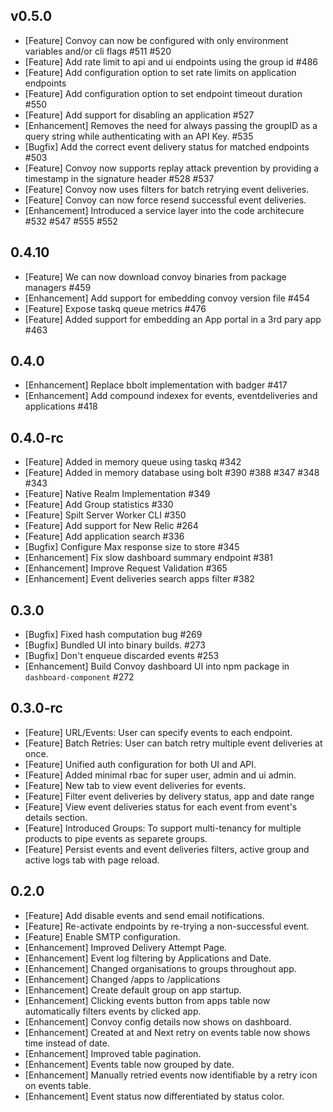 ## v0.5.0

- [Feature] Convoy can now be configured with only environment variables and/or cli flags #511 #520
- [Feature] Add rate limit to api and ui endpoints using the group id #486
- [Feature] Add configuration option to set rate limits on application endpoints
- [Feature] Add configuration option to set endpoint timeout duration #550
- [Feature] Add support for disabling an application #527
- [Enhancement] Removes the need for always passing the groupID as a query string while authenticating with an API Key. #535
- [Bugfix] Add the correct event delivery status for matched endpoints #503
- [Feature] Convoy now supports replay attack prevention by providing a timestamp in the signature header #528 #537
- [Feature] Convoy now uses filters for batch retrying event deliveries.
- [Feature] Convoy can now force resend successful event deliveries.
- [Enhancement] Introduced a service layer into the code architecure #532 #547 #555 #552

## 0.4.10

- [Feature] We can now download convoy binaries from package managers #459
- [Enhancement] Add support for embedding convoy version file #454
- [Feature] Expose taskq queue metrics #476
- [Feature] Added support for embedding an App portal in a 3rd pary app #463

## 0.4.0

- [Enhancement] Replace bbolt implementation with badger #417
- [Enhancement] Add compound indexex for events, eventdeliveries and applications #418

## 0.4.0-rc

- [Feature] Added in memory queue using taskq #342
- [Feature] Added in memory database using bolt #390 #388 #347 #348 #343
- [Feature] Native Realm Implementation #349
- [Feature] Add Group statistics #330
- [Feature] Spilt Server Worker CLI #350
- [Feature] Add support for New Relic #264
- [Feature] Add application search #336
- [Bugfix] Configure Max response size to store #345
- [Enhancement] Fix slow dashboard summary endpoint #381
- [Enhancement] Improve Request Validation #365
- [Enhancement] Event deliveries search apps filter #382

## 0.3.0

- [Bugfix] Fixed hash computation bug #269
- [Bugfix] Bundled UI into binary builds. #273
- [Bugfix] Don't enqueue discarded events #253
- [Enhancement] Build Convoy dashboard UI into npm package in `dashboard-component` #272

## 0.3.0-rc

- [Feature] URL/Events: User can specify events to each endpoint.
- [Feature] Batch Retries: User can batch retry multiple event deliveries at once.
- [Feature] Unified auth configuration for both UI and API.
- [Feature] Added minimal rbac for super user, admin and ui admin.
- [Feature] New tab to view event deliveries for events.
- [Feature] Filter event deliveries by delivery status, app and date range
- [Feature] View event deliveries status for each event from event's details section.
- [Feature] Introduced Groups: To support multi-tenancy for multiple products to pipe events as separete groups.
- [Feature] Persist events and event deliveries filters, active group and active logs tab with page reload.

## 0.2.0

- [Feature] Add disable events and send email notifications.
- [Feature] Re-activate endpoints by re-trying a non-successful event.
- [Feature] Enable SMTP configuration.
- [Enhancement] Improved Delivery Attempt Page.
- [Enhancement] Event log filtering by Applications and Date.
- [Enhancement] Changed organisations to groups throughout app.
- [Enhancement] Changed /apps to /applications
- [Enhancement] Create default group on app startup.
- [Enhancement] Clicking events button from apps table now automatically filters events by clicked app.
- [Enhancement] Convoy config details now shows on dashboard.
- [Enhancement] Created at and Next retry on events table now shows time instead of date.
- [Enhancement] Improved table pagination.
- [Enhancement] Events table now grouped by date.
- [Enhancement] Manually retried events now identifiable by a retry icon on events table.
- [Enhancement] Event status now differentiated by status color.

